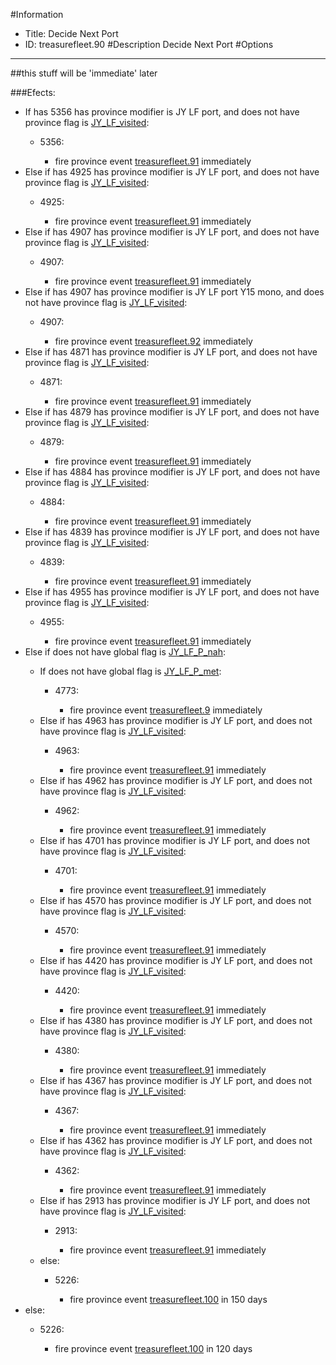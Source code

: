 #Information
 - Title: Decide Next Port
 - ID: treasurefleet.90
#Description
Decide Next Port
#Options

___
##this stuff will be 'immediate' later

###Efects:<ul><li>If has 5356 has province modifier is JY LF port, and does not have province flag is [JY_LF_visited](../flags/jy_lf_visited.md):</li><ul><li>5356:</li><ul><li>fire province event [treasurefleet.91](treasurefleet.91_slug) immediately </li></ul></ul><li>Else if has 4925 has province modifier is JY LF port, and does not have province flag is [JY_LF_visited](../flags/jy_lf_visited.md):</li><ul><li>4925:</li><ul><li>fire province event [treasurefleet.91](treasurefleet.91_slug) immediately </li></ul></ul><li>Else if has 4907 has province modifier is JY LF port, and does not have province flag is [JY_LF_visited](../flags/jy_lf_visited.md):</li><ul><li>4907:</li><ul><li>fire province event [treasurefleet.91](treasurefleet.91_slug) immediately </li></ul></ul><li>Else if has 4907 has province modifier is JY LF port Y15 mono, and does not have province flag is [JY_LF_visited](../flags/jy_lf_visited.md):</li><ul><li>4907:</li><ul><li>fire province event [treasurefleet.92](treasurefleet.92_slug) immediately </li></ul></ul><li>Else if has 4871 has province modifier is JY LF port, and does not have province flag is [JY_LF_visited](../flags/jy_lf_visited.md):</li><ul><li>4871:</li><ul><li>fire province event [treasurefleet.91](treasurefleet.91_slug) immediately </li></ul></ul><li>Else if has 4879 has province modifier is JY LF port, and does not have province flag is [JY_LF_visited](../flags/jy_lf_visited.md):</li><ul><li>4879:</li><ul><li>fire province event [treasurefleet.91](treasurefleet.91_slug) immediately </li></ul></ul><li>Else if has 4884 has province modifier is JY LF port, and does not have province flag is [JY_LF_visited](../flags/jy_lf_visited.md):</li><ul><li>4884:</li><ul><li>fire province event [treasurefleet.91](treasurefleet.91_slug) immediately </li></ul></ul><li>Else if has 4839 has province modifier is JY LF port, and does not have province flag is [JY_LF_visited](../flags/jy_lf_visited.md):</li><ul><li>4839:</li><ul><li>fire province event [treasurefleet.91](treasurefleet.91_slug) immediately </li></ul></ul><li>Else if has 4955 has province modifier is JY LF port, and does not have province flag is [JY_LF_visited](../flags/jy_lf_visited.md):</li><ul><li>4955:</li><ul><li>fire province event [treasurefleet.91](treasurefleet.91_slug) immediately </li></ul></ul><li>Else if does not have global flag is [JY_LF_P_nah](../flags/jy_lf_p_nah.md):</li><ul><li>If does not have global flag is [JY_LF_P_met](../flags/jy_lf_p_met.md):</li><ul><li>4773:</li><ul><li>fire province event [treasurefleet.9](treasurefleet.9_slug) immediately </li></ul></ul><li>Else if has 4963 has province modifier is JY LF port, and does not have province flag is [JY_LF_visited](../flags/jy_lf_visited.md):</li><ul><li>4963:</li><ul><li>fire province event [treasurefleet.91](treasurefleet.91_slug) immediately </li></ul></ul><li>Else if has 4962 has province modifier is JY LF port, and does not have province flag is [JY_LF_visited](../flags/jy_lf_visited.md):</li><ul><li>4962:</li><ul><li>fire province event [treasurefleet.91](treasurefleet.91_slug) immediately </li></ul></ul><li>Else if has 4701 has province modifier is JY LF port, and does not have province flag is [JY_LF_visited](../flags/jy_lf_visited.md):</li><ul><li>4701:</li><ul><li>fire province event [treasurefleet.91](treasurefleet.91_slug) immediately </li></ul></ul><li>Else if has 4570 has province modifier is JY LF port, and does not have province flag is [JY_LF_visited](../flags/jy_lf_visited.md):</li><ul><li>4570:</li><ul><li>fire province event [treasurefleet.91](treasurefleet.91_slug) immediately </li></ul></ul><li>Else if has 4420 has province modifier is JY LF port, and does not have province flag is [JY_LF_visited](../flags/jy_lf_visited.md):</li><ul><li>4420:</li><ul><li>fire province event [treasurefleet.91](treasurefleet.91_slug) immediately </li></ul></ul><li>Else if has 4380 has province modifier is JY LF port, and does not have province flag is [JY_LF_visited](../flags/jy_lf_visited.md):</li><ul><li>4380:</li><ul><li>fire province event [treasurefleet.91](treasurefleet.91_slug) immediately </li></ul></ul><li>Else if has 4367 has province modifier is JY LF port, and does not have province flag is [JY_LF_visited](../flags/jy_lf_visited.md):</li><ul><li>4367:</li><ul><li>fire province event [treasurefleet.91](treasurefleet.91_slug) immediately </li></ul></ul><li>Else if has 4362 has province modifier is JY LF port, and does not have province flag is [JY_LF_visited](../flags/jy_lf_visited.md):</li><ul><li>4362:</li><ul><li>fire province event [treasurefleet.91](treasurefleet.91_slug) immediately </li></ul></ul><li>Else if has 2913 has province modifier is JY LF port, and does not have province flag is [JY_LF_visited](../flags/jy_lf_visited.md):</li><ul><li>2913:</li><ul><li>fire province event [treasurefleet.91](treasurefleet.91_slug) immediately </li></ul></ul><li>else:</li><ul><li>5226:</li><ul><li>fire province event [treasurefleet.100](treasurefleet.100_slug) in 150 days</li></ul></ul></ul><li>else:</li><ul><li>5226:</li><ul><li>fire province event [treasurefleet.100](treasurefleet.100_slug) in 120 days</li></ul></ul></ul>
